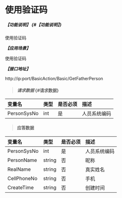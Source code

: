 # 使用验证码



##### _【功能说明】_ {#【功能说明】}

使用验证码

_**【应用场景】**_

使用验证码



_**【接口地址】**_

http://ip:port/BasicAction/Basic/GetFatherPerson

> #### _请求数据_ {#请求数据}

| 变量名 | 类型 | 是否必须 | 描述 |
| :--- | :--- | :--- | :--- |
| PersonSysNo | int | 是 | 人员系统编码 |

> #### 应答数据 

| 变量名 | 类型 | 是否必须 | 描述 |
| :--- | :--- | :--- | :--- |
| PersonSysNo | int | 是 | 人员系统编码 |
| PersonName | string | 否 | 昵称 |
| RealName | string | 否 | 真实姓名 |
| CellPhoneNo | string | 否 | 手机 |
| CreateTime| string | 否 | 创建时间 |




